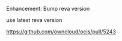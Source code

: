 Enhancement: Bump reva version

use latest reva version

https://github.com/owncloud/ocis/pull/5243

